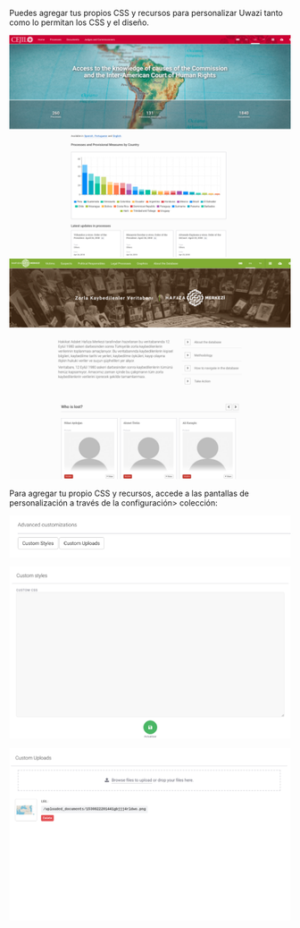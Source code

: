 Puedes agregar tus propios CSS y recursos para personalizar Uwazi tanto como lo permitan los CSS y el diseño. 

<img src="https://github.com/huridocs/uwazi-assets/blob/master/wiki/screenshots/customization-cejil.png" width="600" /> 

<img src="https://github.com/huridocs/uwazi-assets/blob/master/wiki/screenshots/customization-zorlakay.png" width="600" />

Para agregar tu propio CSS y recursos, accede a las pantallas de personalización a través de la configuración> colección:

![Settings > collection](https://github.com/huridocs/uwazi-assets/blob/master/wiki/screenshots/customization-buttons.png)

![Customize CSS](https://github.com/huridocs/uwazi-assets/blob/master/wiki/screenshots/customization-css.png)

![Uplaod assets](https://github.com/huridocs/uwazi-assets/blob/master/wiki/screenshots/customization-assets.png)
